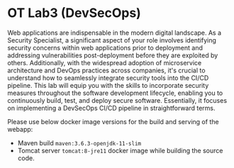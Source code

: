 # OT Lab3 (DevSecOps)

Web applications are indispensable in the modern digital landscape. As a Security Specialist, a
significant aspect of your role involves identifying security concerns within web applications prior
to deployment and addressing vulnerabilities post-deployment before they are exploited by
others.
Additionally, with the widespread adoption of microservice architecture and DevOps practices
across companies, it's crucial to understand how to seamlessly integrate security tools into the
CI/CD pipeline. This lab will equip you with the skills to incorporate security measures
throughout the software development lifecycle, enabling you to continuously build, test, and
deploy secure software. Essentially, it focuses on implementing a DevSecOps CI/CD pipeline in
straightforward terms.

Please use below docker image versions for the build and serving of the webapp:
- Maven build `maven:3.6.3-openjdk-11-slim`
- Tomcat server `tomcat:8-jre11` docker image while building the source code. 
